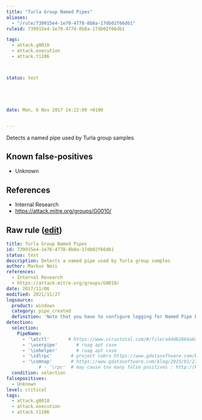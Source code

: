 ```yaml
---
title: "Turla Group Named Pipes"
aliases:
  - "/rule/739915e4-1e70-4778-8b8a-17db02f66db1"
ruleid: 739915e4-1e70-4778-8b8a-17db02f66db1

tags:
  - attack.g0010
  - attack.execution
  - attack.t1106



status: test





date: Mon, 6 Nov 2017 14:22:09 +0100


---
```


Detects a named pipe used by Turla group samples

<!--more-->


## Known false-positives

* Unknown



## References

* Internal Research
* https://attack.mitre.org/groups/G0010/


## Raw rule ([edit](https://github.com/SigmaHQ/sigma/edit/master/rules/windows/pipe_created/pipe_created_apt_turla_namedpipes.yml))
```yaml
title: Turla Group Named Pipes
id: 739915e4-1e70-4778-8b8a-17db02f66db1
status: test
description: Detects a named pipe used by Turla group samples
author: Markus Neis
references:
  - Internal Research
  - https://attack.mitre.org/groups/G0010/
date: 2017/11/06
modified: 2021/11/27
logsource:
  product: windows
  category: pipe_created
  definition: 'Note that you have to configure logging for Named Pipe Events in Sysmon config (Event ID 17 and Event ID 18). The basic configuration is in popular sysmon configuration (https://github.com/SwiftOnSecurity/sysmon-config), but it is worth verifying. You can also use other repo, e.g. https://github.com/Neo23x0/sysmon-config, https://github.com/olafhartong/sysmon-modular. How to test detection? You can check powershell script from this site https://svch0st.medium.com/guide-to-named-pipes-and-hunting-for-cobalt-strike-pipes-dc46b2c5f575'
detection:
  selection:
    PipeName:
      - '\atctl'       # https://www.virustotal.com/#/file/a4ddb2664a6c87a1d3c5da5a5a32a5df9a0b0c8f2e951811bd1ec1d44d42ccf1/detection
      - '\userpipe'       # ruag apt case
      - '\iehelper'       # ruag apt case
      - '\sdlrpc'       # project cobra https://www.gdatasoftware.com/blog/2015/01/23926-analysis-of-project-cobra
      - '\comnap'       # https://www.gdatasoftware.com/blog/2015/01/23926-analysis-of-project-cobra
            # - '\rpc'  # may cause too many false positives : http://kb.palisade.com/index.php?pg=kb.page&id=483
  condition: selection
falsepositives:
  - Unknown
level: critical
tags:
  - attack.g0010
  - attack.execution
  - attack.t1106

```
